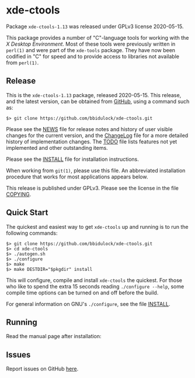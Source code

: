 [xde-ctools -- read me first file.  2020-05-15]: #

xde-ctools
===============

Package `xde-ctools-1.13` was released under GPLv3 license 2020-05-15.

This package provides a number of "C"-language tools for working with
the _X Desktop Environment_.  Most of these tools were previously
written in `perl(1)` and were part of the `xde-tools` package.  They
have now been codified in "C" for speed and to provide access to
libraries not available from `perl(1)`.


Release
-------

This is the `xde-ctools-1.13` package, released 2020-05-15.  This
release, and the latest version, can be obtained from [GitHub][1], using
a command such as:

    $> git clone https://github.com/bbidulock/xde-ctools.git

Please see the [NEWS][3] file for release notes and history of user
visible changes for the current version, and the [ChangeLog][4] file for
a more detailed history of implementation changes.  The [TODO][5] file
lists features not yet implemented and other outstanding items.

Please see the [INSTALL][7] file for installation instructions.

When working from `git(1)`, please use this file.  An abbreviated
installation procedure that works for most applications appears below.

This release is published under GPLv3.  Please see the license in the
file [COPYING][9].


Quick Start
-----------

The quickest and easiest way to get `xde-ctools` up and running is to run
the following commands:

    $> git clone https://github.com/bbidulock/xde-ctools.git
    $> cd xde-ctools
    $> ./autogen.sh
    $> ./configure
    $> make
    $> make DESTDIR="$pkgdir" install

This will configure, compile and install `xde-ctools` the quickest.  For
those who like to spend the extra 15 seconds reading `./configure
--help`, some compile time options can be turned on and off before the
build.

For general information on GNU's `./configure`, see the file
[INSTALL][7].


Running
-------

Read the manual page after installation:


Issues
------

Report issues on GitHub [here][2].



[1]: https://github.com/bbidulock/xde-ctools
[2]: https://github.com/bbidulock/xde-ctools/issues
[3]: https://github.com/bbidulock/xde-ctools/blob/1.13/NEWS
[4]: https://github.com/bbidulock/xde-ctools/blob/1.13/ChangeLog
[5]: https://github.com/bbidulock/xde-ctools/blob/1.13/TODO
[6]: https://github.com/bbidulock/xde-ctools/blob/1.13/COMPLIANCE
[7]: https://github.com/bbidulock/xde-ctools/blob/1.13/INSTALL
[8]: https://github.com/bbidulock/xde-ctools/blob/1.13/LICENSE
[9]: https://github.com/bbidulock/xde-ctools/blob/1.13/COPYING

[ vim: set ft=markdown sw=4 tw=72 nocin nosi fo+=tcqlorn spell: ]: #
